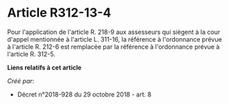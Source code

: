 # Article R312-13-4

Pour l'application de l'article R. 218-9 aux assesseurs qui siègent à la cour d'appel mentionnée à l'article L. 311-16, la
référence à l'ordonnance prévue à l'article R. 212-6 est remplacée par la référence à l'ordonnance prévue à l'article R.
312-5.

**Liens relatifs à cet article**

_Créé par_:

  - Décret n°2018-928 du 29 octobre 2018 - art. 8
